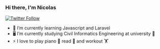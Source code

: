 ### Hi there, I'm Nicolas

[![Twitter Follow](https://img.shields.io/twitter/follow/CheneauxNicolas?color=1DA1F2&logo=twitter&style=for-the-badge)](https://twitter.com/intent/follow?original_referer=https%3A%2F%2Fgithub.com%2FCheneauxNicolas&screen_name=CheneauxNicolas)

- 🌱 I’m currently learning Javascript and Laravel
- 🖥️ I’m currently studying Civil Informatics Engineering at university 🦁
- ⚡ I love to play piano 🎵 read 📘 and workout 🏋️‍



